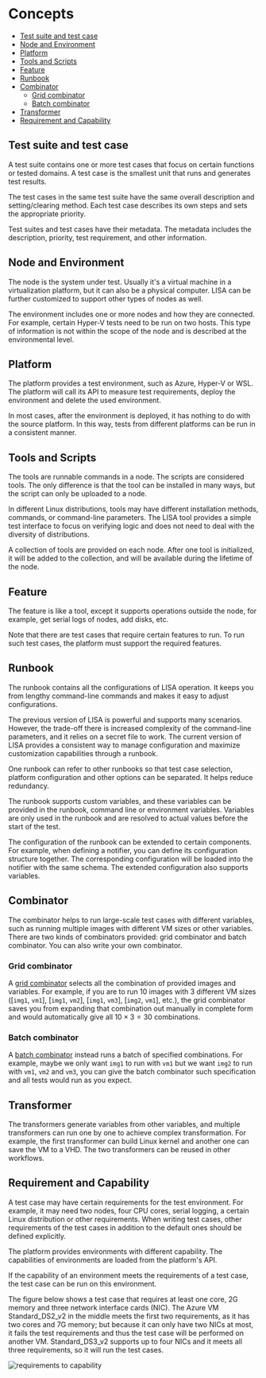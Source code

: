 # Concepts

- [Test suite and test case](#test-suite-and-test-case)
- [Node and Environment](#node-and-environment)
- [Platform](#platform)
- [Tools and Scripts](#tools-and-scripts)
- [Feature](#feature)
- [Runbook](#runbook)
- [Combinator](#combinator)
  - [Grid combinator](#grid-combinator)
  - [Batch combinator](#batch-combinator)
- [Transformer](#transformer)
- [Requirement and Capability](#requirement-and-capability)

## Test suite and test case

A test suite contains one or more test cases that focus on certain functions or
tested domains. A test case is the smallest unit that runs and generates test
results.

The test cases in the same test suite have the same overall description and
setting/clearing method. Each test case describes its own steps and sets the
appropriate priority.

Test suites and test cases have their metadata. The metadata includes the
description, priority, test requirement, and other information.

## Node and Environment

The node is the system under test. Usually it's a virtual machine in a
virtualization platform, but it can also be a physical computer. LISA can be
further customized to support other types of nodes as well.

The environment includes one or more nodes and how they are connected. For
example, certain Hyper-V tests need to be run on two hosts. This type of
information is not within the scope of the node and is described at the
environmental level.

## Platform

The platform provides a test environment, such as Azure, Hyper-V or WSL. The
platform will call its API to measure test requirements, deploy the environment
and delete the used environment.

In most cases, after the environment is deployed, it has nothing to do with the
source platform. In this way, tests from different platforms can be run in a
consistent manner.

## Tools and Scripts

The tools are runnable commands in a node. The scripts are considered tools. The
only difference is that the tool can be installed in many ways, but the script
can only be uploaded to a node.

In different Linux distributions, tools may have different installation methods,
commands, or command-line parameters. The LISA tool provides a simple test
interface to focus on verifying logic and does not need to deal with the
diversity of distributions.

A collection of tools are provided on each node. After one tool is initialized,
it will be added to the collection, and will be available during the lifetime of
the node.

## Feature

The feature is like a tool, except it supports operations outside the node, for
example, get serial logs of nodes, add disks, etc.

Note that there are test cases that require certain features to run. To run such
test cases, the platform must support the required features.

## Runbook

The runbook contains all the configurations of LISA operation. It keeps you from
lengthy command-line commands and makes it easy to adjust configurations.

The previous version of LISA is powerful and supports many scenarios. However,
the trade-off there is increased complexity of the command-line parameters, and
it relies on a secret file to work. The current version of LISA provides a
consistent way to manage configuration and maximize customization capabilities
through a runbook.

One runbook can refer to other runbooks so that test case selection, platform
configuration and other options can be separated. It helps reduce redundancy.

The runbook supports custom variables, and these variables can be provided in
the runbook, command line or environment variables. Variables are only used in
the runbook and are resolved to actual values before the start of the test.

The configuration of the runbook can be extended to certain components. For
example, when defining a notifier, you can define its configuration structure
together. The corresponding configuration will be loaded into the notifier with
the same schema. The extended configuration also supports variables.

## Combinator

The combinator helps to run large-scale test cases with different variables,
such as running multiple images with different VM sizes or other variables.
There are two kinds of combinators provided: grid combinator and batch
combinator. You can also write your own combinator.

### Grid combinator

A [grid combinator](../../lisa/combinators/grid_combinator.py) selects all the
combination of provided images and variables. For example, if you are to run 10
images with 3 different VM sizes ([`img1`, `vm1`], [`img1`, `vm2`], [`img1`,
`vm3`], [`img2`, `vm1`], etc.), the grid combinator saves you from expanding
that combination out manually in complete form and would automatically give all
$10\times3=30$ combinations.

### Batch combinator

A [batch combinator](../../lisa/combinators/batch_combinator.py) instead runs a
batch of specified combinations. For example, maybe we only want `img1` to run
with `vm1` but we want `img2` to run with `vm1`, `vm2` and `vm3`, you can give
the batch combinator such specification and all tests would run as you expect.

## Transformer

The transformers generate variables from other variables, and multiple
transformers can run one by one to achieve complex transformation. For example,
the first transformer can build Linux kernel and another one can save the VM to
a VHD. The two transformers can be reused in other workflows.

## Requirement and Capability

A test case may have certain requirements for the test environment. For example,
it may need two nodes, four CPU cores, serial logging, a certain Linux
distribution or other requirements. When writing test cases, other requirements
of the test cases in addition to the default ones should be defined explicitly.

The platform provides environments with different capability. The capabilities
of environments are loaded from the platform's API.

If the capability of an environment meets the requirements of a test case, the
test case can be run on this environment.

The figure below shows a test case that requires at least one core, 2G memory
and three network interface cards (NIC). The Azure VM Standard_DS2_v2 in the
middle meets the first two requirements, as it has two cores and 7G memory; but
because it can only have two NICs at most, it fails the test requirements and
thus the test case will be performed on another VM. Standard_DS3_v2 supports up
to four NICs and it meets all three requirements, so it will run the test cases.

![requirements to capability](img/req_cap.png)
